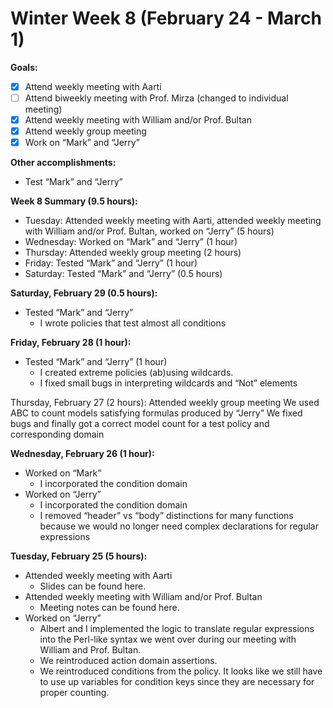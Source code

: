 # Winter Week 8 (February 24 - March 1)

**Goals:**
- [x] Attend weekly meeting with Aarti
- [ ] Attend biweekly meeting with Prof. Mirza (changed to individual meeting)
- [x] Attend weekly meeting with William and/or Prof. Bultan
- [x] Attend weekly group meeting
- [x] Work on “Mark” and “Jerry”

**Other accomplishments:**
- Test “Mark” and “Jerry”

**Week 8 Summary (9.5 hours):**
- Tuesday: Attended weekly meeting with Aarti, attended weekly meeting with William and/or Prof. Bultan, worked on “Jerry” (5 hours)
- Wednesday: Worked on “Mark” and “Jerry” (1 hour)
- Thursday: Attended weekly group meeting (2 hours)
- Friday: Tested “Mark” and “Jerry” (1 hour)
- Saturday: Tested “Mark” and “Jerry” (0.5 hours)

**Saturday, February 29 (0.5 hours):**
- Tested “Mark” and “Jerry”
  - I wrote policies that test almost all conditions

**Friday, February 28 (1 hour):**
- Tested “Mark” and “Jerry” (1 hour)
  - I created extreme policies (ab)using wildcards. 
  - I fixed small bugs in interpreting wildcards and “Not” elements

Thursday, February 27 (2 hours):
Attended weekly group meeting
We used ABC to count models satisfying formulas produced by “Jerry”
We fixed bugs and finally got a correct model count for a test policy and corresponding domain

**Wednesday, February 26 (1 hour):**
- Worked on “Mark”
  - I incorporated the condition domain
- Worked on “Jerry”
  - I incorporated the condition domain
  - I removed “header” vs “body” distinctions for many functions because we would no longer need complex declarations for regular expressions

**Tuesday, February 25 (5 hours):**
- Attended weekly meeting with Aarti
  - Slides can be found here.
- Attended weekly meeting with William and/or Prof. Bultan
  - Meeting notes can be found here.
- Worked on “Jerry”
  - Albert and I implemented the logic to translate regular expressions into the Perl-like syntax we went over during our meeting with William and Prof. Bultan. 
  - We reintroduced action domain assertions.
  - We reintroduced conditions from the policy. It looks like we still have to use up variables for condition keys since they are necessary for proper counting.
